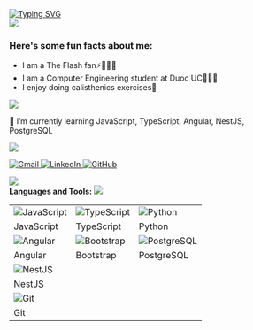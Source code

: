 <div class="text-center py-4">
  <a href="https://git.io/typing-svg">
    <img src="https://readme-typing-svg.herokuapp.com?font=Architects+Daughter&color=FFFF00&size=30&lines=Hey!+It's+Javier!" alt="Typing SVG" />
  </a>
</div>

<img class="w-full max-w-lg mx-auto my-4" src="https://user-images.githubusercontent.com/73097560/115834477-dbab4500-a447-11eb-908a-139a6edaec5c.gif">

<h3 class="text-xl font-semibold text-center my-4">Here's some fun facts about me:</h3>

<ul class="list-disc list-inside px-4">
  <li class="font-semibold">I am a The Flash fan⚡🦸🏻‍♂️</li>
  <li class="font-semibold">I am a Computer Engineering student at Duoc UC👨🏻‍🎓</li>
  <li class="font-semibold">I enjoy doing calisthenics exercises💪</li>
</ul>

<img class="w-full max-w-lg mx-auto my-4" src="https://user-images.githubusercontent.com/73097560/115834477-dbab4500-a447-11eb-908a-139a6edaec5c.gif">

<p class="text-center text-lg my-4">🌱 I’m currently learning JavaScript, TypeScript, Angular, NestJS, PostgreSQL</p>

<img class="w-full max-w-lg mx-auto my-4" src="https://user-images.githubusercontent.com/73097560/115834477-dbab4500-a447-11eb-908a-139a6edaec5c.gif">

<p class="text-center my-4">
  <a href="mailto:ja.rodriguezc@duocuc.cl" class="inline-block mr-4">
    <img src="https://img.shields.io/badge/gmail-%23EA4335.svg?style=plastic&logo=gmail&logoColor=white" alt="Gmail"/>
  </a>
  <a href="https://www.linkedin.com/in/javier-rodriguezcortes-84797a222/" class="inline-block mr-4">
    <img src="https://img.shields.io/badge/linkedin-%230A66C2.svg?style=plastic&logo=linkedin&logoColor=white" alt="LinkedIn"/>
  </a>
  <a href="https://github.com/jaavispeed" class="inline-block">
    <img src="https://img.shields.io/badge/github-%23181717.svg?style=plastic&logo=github&logoColor=white" alt="GitHub"/>
  </a>
</p>

<img class="w-full max-w-lg mx-auto my-4" src="https://user-images.githubusercontent.com/73097560/115834477-dbab4500-a447-11eb-908a-139a6edaec5c.gif">

<div class="text-center my-4">
  <b class="text-lg">Languages and Tools:</b>
  <img class="my-4" src="https://user-images.githubusercontent.com/73097560/115834477-dbab4500-a447-11eb-908a-139a6edaec5c.gif">

  <table class="mx-auto text-center">
    <tr>
      <td><img class="w-20" src="https://www.vectorlogo.zone/logos/javascript/javascript-ar21.svg" alt="JavaScript"></td>
      <td><img class="w-20" src="https://www.vectorlogo.zone/logos/typescriptlang/typescriptlang-ar21.svg" alt="TypeScript"></td>
      <td><img class="w-20" src="https://www.vectorlogo.zone/logos/python/python-ar21.svg" alt="Python"></td>
    </tr>
    <tr>
      <td>JavaScript</td>
      <td>TypeScript</td>
      <td>Python</td>
    </tr>
    <tr>
      <td><img class="w-20" src="https://www.vectorlogo.zone/logos/angular/angular-ar21.svg" alt="Angular"></td>
      <td><img class="w-20" src="https://www.vectorlogo.zone/logos/getbootstrap/getbootstrap-ar21.svg" alt="Bootstrap"></td>
      <td><img class="w-20" src="https://www.vectorlogo.zone/logos/postgresql/postgresql-ar21.svg" alt="PostgreSQL"></td>
    </tr>
    <tr>
      <td>Angular</td>
      <td>Bootstrap</td>
      <td>PostgreSQL</td>
    </tr>
    <tr>
      <td><img class="w-20" src="https://nestjs.com/img/logo-small.svg" alt="NestJS"></td>
    </tr>
    <tr>
      <td>NestJS</td>
    </tr>
    <tr>
      <td colspan="3"><img class="w-20" src="https://www.vectorlogo.zone/logos/git-scm/git-scm-ar21.svg" alt="Git"></td>
    </tr>
    <tr>
      <td colspan="3">Git</td>
    </tr>
  </table>
</div>
